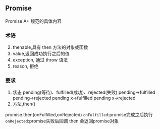 ## Promise
Promise A+ 规范的具体内容
### 术语

2. thenable,具有 then 方法的对象或函数
3. value,返回成功执行之后的值
4. exception, 通过 throw 语法
5. reason, 拒绝

### 要求
1. 状态
pending(等待)、fulfilled(成功)、rejected(失败)
pending->fulfilled
pending->rejected
pending x->fulfilled
pending x->rejected
2. 方法,then()

promise.then(onFulfilled,onRejected)
`onFulfilled`:promise完成之后执行
`onRejected`:promise失败后回调
then 会返回promise对象
